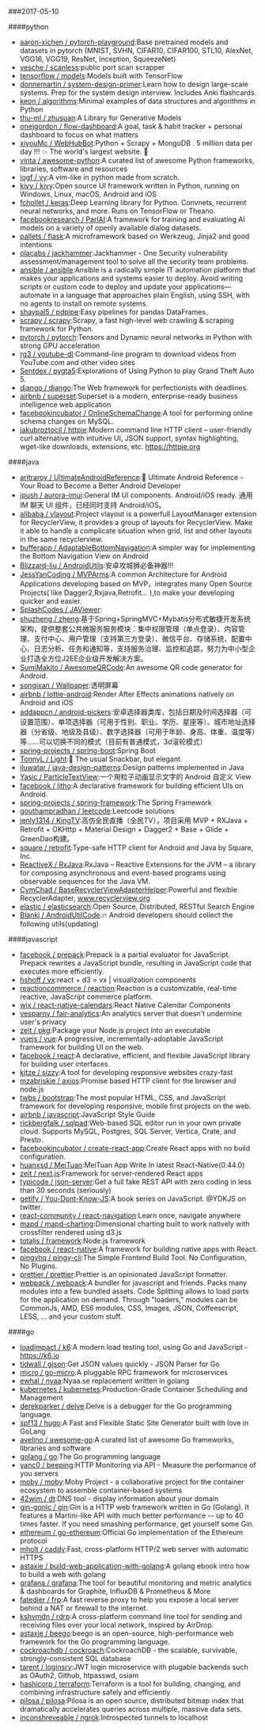 ###2017-05-10

####python
* [aaron-xichen / pytorch-playground](https://github.com/aaron-xichen/pytorch-playground):Base pretrained models and datasets in pytorch (MNIST, SVHN, CIFAR10, CIFAR100, STL10, AlexNet, VGG16, VGG19, ResNet, Inception, SqueezeNet)
* [vesche / scanless](https://github.com/vesche/scanless):public port scan scrapper
* [tensorflow / models](https://github.com/tensorflow/models):Models built with TensorFlow
* [donnemartin / system-design-primer](https://github.com/donnemartin/system-design-primer):Learn how to design large-scale systems. Prep for the system design interview. Includes Anki flashcards.
* [keon / algorithms](https://github.com/keon/algorithms):Minimal examples of data structures and algorithms in Python
* [thu-ml / zhusuan](https://github.com/thu-ml/zhusuan):A Library for Generative Models
* [onejgordon / flow-dashboard](https://github.com/onejgordon/flow-dashboard):A goal, task & habit tracker + personal dashboard to focus on what matters
* [xiyouMc / WebHubBot](https://github.com/xiyouMc/WebHubBot):Python + Scrapy + MongoDB . 5 million data per day !!! 💥 The world's largest website. 🔞
* [vinta / awesome-python](https://github.com/vinta/awesome-python):A curated list of awesome Python frameworks, libraries, software and resources
* [iogf / vy](https://github.com/iogf/vy):A vim-like in python made from scratch.
* [kivy / kivy](https://github.com/kivy/kivy):Open source UI framework written in Python, running on Windows, Linux, macOS, Android and iOS
* [fchollet / keras](https://github.com/fchollet/keras):Deep Learning library for Python. Convnets, recurrent neural networks, and more. Runs on TensorFlow or Theano.
* [facebookresearch / ParlAI](https://github.com/facebookresearch/ParlAI):A framework for training and evaluating AI models on a variety of openly available dialog datasets.
* [pallets / flask](https://github.com/pallets/flask):A microframework based on Werkzeug, Jinja2 and good intentions
* [olacabs / jackhammer](https://github.com/olacabs/jackhammer):Jackhammer - One Security vulnerability assessment/management tool to solve all the security team problems.
* [ansible / ansible](https://github.com/ansible/ansible):Ansible is a radically simple IT automation platform that makes your applications and systems easier to deploy. Avoid writing scripts or custom code to deploy and update your applications— automate in a language that approaches plain English, using SSH, with no agents to install on remote systems.
* [shaypal5 / pdpipe](https://github.com/shaypal5/pdpipe):Easy pipelines for pandas DataFrames.
* [scrapy / scrapy](https://github.com/scrapy/scrapy):Scrapy, a fast high-level web crawling & scraping framework for Python.
* [pytorch / pytorch](https://github.com/pytorch/pytorch):Tensors and Dynamic neural networks in Python with strong GPU acceleration
* [rg3 / youtube-dl](https://github.com/rg3/youtube-dl):Command-line program to download videos from YouTube.com and other video sites
* [Sentdex / pygta5](https://github.com/Sentdex/pygta5):Explorations of Using Python to play Grand Theft Auto 5.
* [django / django](https://github.com/django/django):The Web framework for perfectionists with deadlines.
* [airbnb / superset](https://github.com/airbnb/superset):Superset is a modern, enterprise-ready business intelligence web application
* [facebookincubator / OnlineSchemaChange](https://github.com/facebookincubator/OnlineSchemaChange):A tool for performing online schema changes on MySQL.
* [jakubroztocil / httpie](https://github.com/jakubroztocil/httpie):Modern command line HTTP client – user-friendly curl alternative with intuitive UI, JSON support, syntax highlighting, wget-like downloads, extensions, etc. https://httpie.org

####java
* [aritraroy / UltimateAndroidReference](https://github.com/aritraroy/UltimateAndroidReference):🚀 Ultimate Android Reference - Your Road to Become a Better Android Developer
* [jpush / aurora-imui](https://github.com/jpush/aurora-imui):General IM UI components. Android/iOS ready. 通用 IM 聊天 UI 组件，已经同时支持 Android/iOS。
* [alibaba / vlayout](https://github.com/alibaba/vlayout):Project vlayout is a powerfull LayoutManager extension for RecyclerView, it provides a group of layouts for RecyclerView. Make it able to handle a complicate situation when grid, list and other layouts in the same recyclerview.
* [bufferapp / AdaptableBottomNavigation](https://github.com/bufferapp/AdaptableBottomNavigation):A simpler way for implementing the Bottom Navigation View on Android
* [Blizzard-liu / AndroidUtils](https://github.com/Blizzard-liu/AndroidUtils):安卓攻城狮必备神器!!!
* [JessYanCoding / MVPArms](https://github.com/JessYanCoding/MVPArms):A common Architecture for Android Applications developing based on MVP，integrates many Open Source Projects( like Dagger2,Rxjava,Retrofit... ),to make your developing quicker and easier.
* [SplashCodes / JAViewer](https://github.com/SplashCodes/JAViewer):
* [shuzheng / zheng](https://github.com/shuzheng/zheng):基于Spring+SpringMVC+Mybatis分布式敏捷开发系统架构，提供整套公共微服务服务模块：集中权限管理（单点登录）、内容管理、支付中心、用户管理（支持第三方登录）、微信平台、存储系统、配置中心、日志分析、任务和通知等，支持服务治理、监控和追踪，努力为中小型企业打造全方位J2EE企业级开发解决方案。
* [SumiMakito / AwesomeQRCode](https://github.com/SumiMakito/AwesomeQRCode):An awesome QR code generator for Android.
* [songixan / Wallpaper](https://github.com/songixan/Wallpaper):透明屏幕
* [airbnb / lottie-android](https://github.com/airbnb/lottie-android):Render After Effects animations natively on Android and iOS
* [addappcn / android-pickers](https://github.com/addappcn/android-pickers):安卓选择器类库，包括日期及时间选择器（可设置范围）、单项选择器（可用于性别、职业、学历、星座等）、城市地址选择器（分省级、地级及县级）、数字选择器（可用于年龄、身高、体重、温度等）等……可以切换不同的模式（目前有普通模式，3d滚轮模式）
* [spring-projects / spring-boot](https://github.com/spring-projects/spring-boot):Spring Boot
* [TonnyL / Light](https://github.com/TonnyL/Light):🍭 The usual Snackbar, but elegant.
* [iluwatar / java-design-patterns](https://github.com/iluwatar/java-design-patterns):Design patterns implemented in Java
* [Yasic / ParticleTextView](https://github.com/Yasic/ParticleTextView):一个用粒子动画显示文字的 Android 自定义 View
* [facebook / litho](https://github.com/facebook/litho):A declarative framework for building efficient UIs on Android.
* [spring-projects / spring-framework](https://github.com/spring-projects/spring-framework):The Spring Framework
* [gouthampradhan / leetcode](https://github.com/gouthampradhan/leetcode):Leetcode solutions
* [jenly1314 / KingTV](https://github.com/jenly1314/KingTV):高仿全民直播（全民TV），项目采用 MVP + RXJava + Retrofit + OKHttp + Material Design + Dagger2 + Base + Glide + GreenDao构建。
* [square / retrofit](https://github.com/square/retrofit):Type-safe HTTP client for Android and Java by Square, Inc.
* [ReactiveX / RxJava](https://github.com/ReactiveX/RxJava):RxJava – Reactive Extensions for the JVM – a library for composing asynchronous and event-based programs using observable sequences for the Java VM.
* [CymChad / BaseRecyclerViewAdapterHelper](https://github.com/CymChad/BaseRecyclerViewAdapterHelper):Powerful and flexible RecyclerAdapter, www.recyclerview.org
* [elastic / elasticsearch](https://github.com/elastic/elasticsearch):Open Source, Distributed, RESTful Search Engine
* [Blankj / AndroidUtilCode](https://github.com/Blankj/AndroidUtilCode):🔥 Android developers should collect the following utils(updating)

####javascript
* [facebook / prepack](https://github.com/facebook/prepack):Prepack is a partial evaluator for JavaScript. Prepack rewrites a JavaScript bundle, resulting in JavaScript code that executes more efficiently.
* [hshoff / vx](https://github.com/hshoff/vx):react + d3 = vx | visualization components
* [reactioncommerce / reaction](https://github.com/reactioncommerce/reaction):Reaction is a customizable, real-time reactive, JavaScript commerce platform.
* [wix / react-native-calendars](https://github.com/wix/react-native-calendars):React Native Calendar Components
* [vesparny / fair-analytics](https://github.com/vesparny/fair-analytics):An analytics server that doesn't undermine user's privacy
* [zeit / pkg](https://github.com/zeit/pkg):Package your Node.js project into an executable
* [vuejs / vue](https://github.com/vuejs/vue):A progressive, incrementally-adoptable JavaScript framework for building UI on the web.
* [facebook / react](https://github.com/facebook/react):A declarative, efficient, and flexible JavaScript library for building user interfaces.
* [kitze / sizzy](https://github.com/kitze/sizzy):A tool for developing responsive websites crazy-fast
* [mzabriskie / axios](https://github.com/mzabriskie/axios):Promise based HTTP client for the browser and node.js
* [twbs / bootstrap](https://github.com/twbs/bootstrap):The most popular HTML, CSS, and JavaScript framework for developing responsive, mobile first projects on the web.
* [airbnb / javascript](https://github.com/airbnb/javascript):JavaScript Style Guide
* [rickbergfalk / sqlpad](https://github.com/rickbergfalk/sqlpad):Web-based SQL editor run in your own private cloud. Supports MySQL, Postgres, SQL Server, Vertica, Crate, and Presto.
* [facebookincubator / create-react-app](https://github.com/facebookincubator/create-react-app):Create React apps with no build configuration.
* [huanxsd / MeiTuan](https://github.com/huanxsd/MeiTuan):MeiTuan App Write In latest React-Native(0.44.0)
* [zeit / next.js](https://github.com/zeit/next.js):Framework for server-rendered React apps
* [typicode / json-server](https://github.com/typicode/json-server):Get a full fake REST API with zero coding in less than 30 seconds (seriously)
* [getify / You-Dont-Know-JS](https://github.com/getify/You-Dont-Know-JS):A book series on JavaScript. @YDKJS on twitter.
* [react-community / react-navigation](https://github.com/react-community/react-navigation):Learn once, navigate anywhere
* [mapd / mapd-charting](https://github.com/mapd/mapd-charting):Dimensional charting built to work natively with crossfilter rendered using d3.js
* [totaljs / framework](https://github.com/totaljs/framework):Node.js framework
* [facebook / react-native](https://github.com/facebook/react-native):A framework for building native apps with React.
* [pingyhq / pingy-cli](https://github.com/pingyhq/pingy-cli):The Simple Frontend Build Tool. No Configuration, No Plugins.
* [prettier / prettier](https://github.com/prettier/prettier):Prettier is an opinionated JavaScript formatter.
* [webpack / webpack](https://github.com/webpack/webpack):A bundler for javascript and friends. Packs many modules into a few bundled assets. Code Splitting allows to load parts for the application on demand. Through "loaders," modules can be CommonJs, AMD, ES6 modules, CSS, Images, JSON, Coffeescript, LESS, ... and your custom stuff.

####go
* [loadimpact / k6](https://github.com/loadimpact/k6):A modern load testing tool, using Go and JavaScript - https://k6.io
* [tidwall / gjson](https://github.com/tidwall/gjson):Get JSON values quickly - JSON Parser for Go
* [micro / go-micro](https://github.com/micro/go-micro):A pluggable RPC framework for microservices
* [ewhal / nyaa](https://github.com/ewhal/nyaa):Nyaa.se replacement written in golang
* [kubernetes / kubernetes](https://github.com/kubernetes/kubernetes):Production-Grade Container Scheduling and Management
* [derekparker / delve](https://github.com/derekparker/delve):Delve is a debugger for the Go programming language.
* [spf13 / hugo](https://github.com/spf13/hugo):A Fast and Flexible Static Site Generator built with love in GoLang
* [avelino / awesome-go](https://github.com/avelino/awesome-go):A curated list of awesome Go frameworks, libraries and software
* [golang / go](https://github.com/golang/go):The Go programming language
* [yanc0 / beeping](https://github.com/yanc0/beeping):HTTP Monitoring via API - Measure the performance of you servers
* [moby / moby](https://github.com/moby/moby):Moby Project - a collaborative project for the container ecosystem to assemble container-based systems
* [42wim / dt](https://github.com/42wim/dt):DNS tool - display information about your domain
* [gin-gonic / gin](https://github.com/gin-gonic/gin):Gin is a HTTP web framework written in Go (Golang). It features a Martini-like API with much better performance -- up to 40 times faster. If you need smashing performance, get yourself some Gin.
* [ethereum / go-ethereum](https://github.com/ethereum/go-ethereum):Official Go implementation of the Ethereum protocol
* [mholt / caddy](https://github.com/mholt/caddy):Fast, cross-platform HTTP/2 web server with automatic HTTPS
* [astaxie / build-web-application-with-golang](https://github.com/astaxie/build-web-application-with-golang):A golang ebook intro how to build a web with golang
* [grafana / grafana](https://github.com/grafana/grafana):The tool for beautiful monitoring and metric analytics & dashboards for Graphite, InfluxDB & Prometheus & More
* [fatedier / frp](https://github.com/fatedier/frp):A fast reverse proxy to help you expose a local server behind a NAT or firewall to the internet.
* [kshvmdn / rdrp](https://github.com/kshvmdn/rdrp):A cross-platform command line tool for sending and receiving files over your local network, inspired by AirDrop.
* [astaxie / beego](https://github.com/astaxie/beego):beego is an open-source, high-performance web framework for the Go programming language.
* [cockroachdb / cockroach](https://github.com/cockroachdb/cockroach):CockroachDB - the scalable, survivable, strongly-consistent SQL database
* [tarent / loginsrv](https://github.com/tarent/loginsrv):JWT login microservice with plugable backends such as OAuth2, Github, htpasswd, osiam
* [hashicorp / terraform](https://github.com/hashicorp/terraform):Terraform is a tool for building, changing, and combining infrastructure safely and efficiently.
* [pilosa / pilosa](https://github.com/pilosa/pilosa):Pilosa is an open source, distributed bitmap index that dramatically accelerates queries across multiple, massive data sets.
* [inconshreveable / ngrok](https://github.com/inconshreveable/ngrok):Introspected tunnels to localhost

